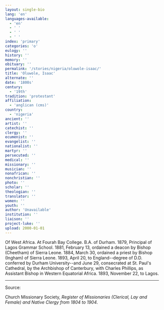 ```yaml
---
layout: single-bio
lang: 'en'
languages-available:
  - 'en'
  - ' '
  - ' '
  - ' '
index: 'primary'
categories: 'o'
eulogy: ''
history: ''
memory: ''
obituary: ''
permalink: '/stories/nigeria/oluwole-isaac/'
title: 'Oluwole, Isaac'
alternate: ''
date: '1800s'
century:
  - '19th'
tradition: 'protestant'
affiliation:
  - 'anglican (cms)'
country:
  - 'nigeria'
ancient: ''
artist: ''
catechist: ''
clergy: ''
ecumenist: ''
evangelist: ''
nationalist: ''
martyr: ''
persecuted: ''
medical: ''
missionary: ''
musician: ''
nonafrican: ''
nonchristian: ''
photo: ''
scholar: ''
theologian: ''
translator: ''
women: ''
youth: ''
author: 'Unavailable'
institution: ''
liaison: ''
project-luke: ''
upload: 2000-01-01
---
```



Of West Africa.  At Fourah Bay College.  B.A. of Durham.  1879, Principal of Lagos Grammar School.  1881, February 13, ordained a deacon by Bishop (Cheetham) of Sierra Leone.  1884, March 30, ordained a priest by Bishop (Ingham) of Sierra Leone.  1893, April 20, to England--degree of D.D. conferred by Durham University--and June 29, consecrated at St. Paul's Cathedral, by the Archbishop of Canterbury, with Charles Phillips, as Assistant Bishop in Western Equatorial Africa.  1893, November 22, to Lagos.



---

Source:

Church Missionary Society, *Register of Missionaries (Clerical, Lay and Female) and Native Clergy from 1804 to 1904*.
